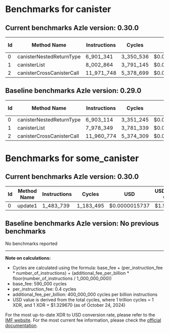 # Benchmarks for canister

## Current benchmarks Azle version: 0.30.0

| Id  | Method Name               | Instructions | Cycles    | USD           | USD/Million Calls | Change                            |
| --- | ------------------------- | ------------ | --------- | ------------- | ----------------- | --------------------------------- |
| 0   | canisterNestedReturnType  | 6_901_341    | 3_350_536 | $0.0000044551 | $4.45             | <font color="green">-1_773</font> |
| 1   | canisterList              | 8_002_864    | 3_791_145 | $0.0000050410 | $5.04             | <font color="red">+24_515</font>  |
| 2   | canisterCrossCanisterCall | 11_971_748   | 5_378_699 | $0.0000071519 | $7.15             | <font color="red">+10_974</font>  |

## Baseline benchmarks Azle version: 0.29.0

| Id  | Method Name               | Instructions | Cycles    | USD           | USD/Million Calls |
| --- | ------------------------- | ------------ | --------- | ------------- | ----------------- |
| 0   | canisterNestedReturnType  | 6_903_114    | 3_351_245 | $0.0000044560 | $4.45             |
| 1   | canisterList              | 7_978_349    | 3_781_339 | $0.0000050279 | $5.02             |
| 2   | canisterCrossCanisterCall | 11_960_774   | 5_374_309 | $0.0000071461 | $7.14             |

# Benchmarks for some_canister

## Current benchmarks Azle version: 0.30.0

| Id  | Method Name | Instructions | Cycles    | USD           | USD/Million Calls |
| --- | ----------- | ------------ | --------- | ------------- | ----------------- |
| 0   | update1     | 1_483_739    | 1_183_495 | $0.0000015737 | $1.57             |

## Baseline benchmarks Azle version: No previous benchmarks

No benchmarks reported

---

**Note on calculations:**

- Cycles are calculated using the formula: base_fee + (per_instruction_fee \* number_of_instructions) + (additional_fee_per_billion \* floor(number_of_instructions / 1_000_000_000))
- base_fee: 590_000 cycles
- per_instruction_fee: 0.4 cycles
- additional_fee_per_billion: 400_000_000 cycles per billion instructions
- USD value is derived from the total cycles, where 1 trillion cycles = 1 XDR, and 1 XDR = $1.329670 (as of October 24, 2024)

For the most up-to-date XDR to USD conversion rate, please refer to the [IMF website](https://www.imf.org/external/np/fin/data/rms_sdrv.aspx).
For the most current fee information, please check the [official documentation](https://internetcomputer.org/docs/current/developer-docs/gas-cost#execution).
